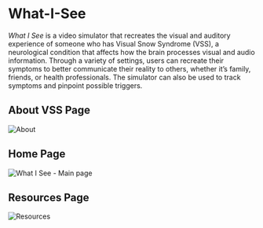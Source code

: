 # What-I-See
*What I See* is a video simulator that recreates the visual and auditory experience of someone who has Visual Snow Syndrome (VSS), a neurological condition that affects how the brain processes visual and audio information.
Through a variety of settings, users can recreate their symptoms to better communicate their reality to others, whether it’s family, friends, or health professionals. The simulator can also be used to track symptoms and pinpoint possible triggers. 

## About VSS Page
![About](https://user-images.githubusercontent.com/97915345/167016813-d440eb58-b6a1-419e-9b88-7bfad1bb380f.jpg)


## Home Page

![What I See - Main page](https://user-images.githubusercontent.com/97915345/167015635-c35857c5-d3b2-48a6-b9da-974c497883c2.jpg)


## Resources Page
![Resources](https://user-images.githubusercontent.com/97915345/167020638-f822bf89-3d51-481b-a868-67f4af4bf207.jpg)
